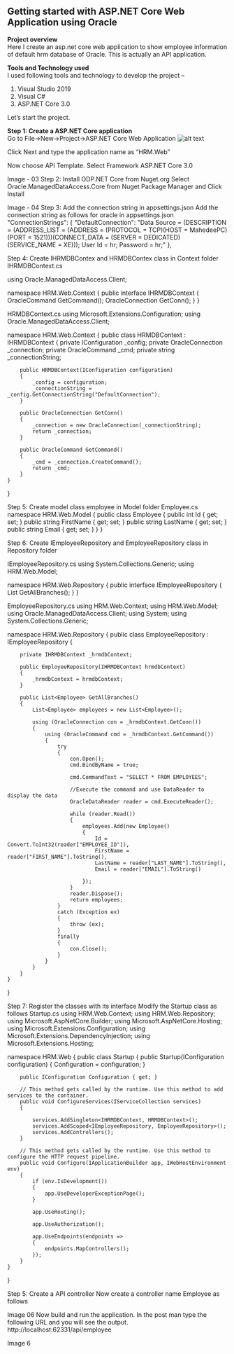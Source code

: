 ## Getting started with ASP.NET Core Web Application using Oracle

**Project overview**  
Here I create an asp.net core web application to show employee information of default hrm database of Oracle. This is actually an API application.

**Tools and Technology used**  
I used following tools and technology to develop the project – 

1.	Visual Studio 2019
2.	Visual C#
3.	ASP.NET Core 3.0

Let’s start the project.

**Step 1: Create a ASP.NET Core application**  
Go to File->New->Project->ASP.NET Core Web Application
![alt text](https://github.com/mahedee/Articles/blob/master/img/0120/01.png)

Click Next and type the application name as “HRM.Web”

 
Now choose API Template. Select Framework ASP.NET Core 3.0

 
Image - 03
Step 2: Install ODP.NET Core from Nuget.org
Select Oracle.ManagedDataAccess.Core from Nuget Package Manager and Click Install
 
Image - 04
Step 3: Add the connection string in appsettings.json 
Add the connection string as follows for oracle in appsettings.json
  "ConnectionStrings": {
    "DefaultConnection": "Data Source = (DESCRIPTION = (ADDRESS_LIST = (ADDRESS = (PROTOCOL = TCP)(HOST = MahedeePC)(PORT = 1521)))(CONNECT_DATA = (SERVER = DEDICATED)(SERVICE_NAME = XE))); User Id = hr; Password = hr;"
  },

Step 4: Create IHRMDBContex and HRMDBContex class in Context folder
IHRMDBContext.cs

using Oracle.ManagedDataAccess.Client;

namespace HRM.Web.Context
{
    public interface IHRMDBContext
    {
        OracleCommand GetCommand();
        OracleConnection GetConn();
    }
}

HRMDBContext.cs
using Microsoft.Extensions.Configuration;
using Oracle.ManagedDataAccess.Client;

namespace HRM.Web.Context
{
    public class HRMDBContext : IHRMDBContext
    {
        private IConfiguration _config;
        private OracleConnection _connection;
        private OracleCommand _cmd;
        private string _connectionString;

        public HRMDBContext(IConfiguration configuration)
        {
            _config = configuration;
            _connectionString = _config.GetConnectionString("DefaultConnection");
        }

        public OracleConnection GetConn()
        {
            _connection = new OracleConnection(_connectionString);
            return _connection;
        }

        public OracleCommand GetCommand()
        {
            _cmd = _connection.CreateCommand();
            return _cmd;
        }
    }
}


Step 5: Create model class employee in Model folder
Employee.cs
namespace HRM.Web.Model
{
    public class Employee
    {
        public int Id { get; set; }
        public string FirstName { get; set;  }
        public string LastName { get; set; }
        public string Email { get; set; }
    }
}

Step 6: Create IEmployeeRepository and EmployeeRepository class in Repository folder

IEmployeeRepository.cs
using System.Collections.Generic;
using HRM.Web.Model;

namespace HRM.Web.Repository
{
    public interface IEmployeeRepository
    {
        List<Employee> GetAllBranches();
    }
}

EmployeeRepository.cs
using HRM.Web.Context;
using HRM.Web.Model;
using Oracle.ManagedDataAccess.Client;
using System;
using System.Collections.Generic;

namespace HRM.Web.Repository
{
    public class EmployeeRepository : IEmployeeRepository
    {

        private IHRMDBContext _hrmdbContext;

        public EmployeeRepository(IHRMDBContext hrmdbContext)
        {
            _hrmdbContext = hrmdbContext;
        }

        public List<Employee> GetAllBranches()
        {
            List<Employee> employees = new List<Employee>();

            using (OracleConnection con = _hrmdbContext.GetConn())
            {
                using (OracleCommand cmd = _hrmdbContext.GetCommand())
                {
                    try
                    {
                        con.Open();
                        cmd.BindByName = true;

                        cmd.CommandText = "SELECT * FROM EMPLOYEES";

                        //Execute the command and use DataReader to display the data
                        OracleDataReader reader = cmd.ExecuteReader();

                        while (reader.Read())
                        {
                            employees.Add(new Employee()
                            {
                                Id = Convert.ToInt32(reader["EMPLOYEE_ID"]),
                                FirstName = reader["FIRST_NAME"].ToString(),
                                LastName = reader["LAST_NAME"].ToString(),
                                Email = reader["EMAIL"].ToString()

                            });
                        }
                        reader.Dispose();
                        return employees;
                    }
                    catch (Exception ex)
                    {
                        throw (ex);
                    }
                    finally
                    {
                        con.Close();
                    }
                }
            }
        }
    }
}

Step 7: Register the classes with its interface
Modify the Startup class as follows
Startup.cs
using HRM.Web.Context;
using HRM.Web.Repository;
using Microsoft.AspNetCore.Builder;
using Microsoft.AspNetCore.Hosting;
using Microsoft.Extensions.Configuration;
using Microsoft.Extensions.DependencyInjection;
using Microsoft.Extensions.Hosting;

namespace HRM.Web
{
    public class Startup
    {
        public Startup(IConfiguration configuration)
        {
            Configuration = configuration;
        }


        public IConfiguration Configuration { get; }

        // This method gets called by the runtime. Use this method to add services to the container.
        public void ConfigureServices(IServiceCollection services)
        {
        
            services.AddSingleton<IHRMDBContext, HRMDBContext>();
            services.AddScoped<IEmployeeRepository, EmployeeRepository>();
            services.AddControllers();
        }

        // This method gets called by the runtime. Use this method to configure the HTTP request pipeline.
        public void Configure(IApplicationBuilder app, IWebHostEnvironment env)
        {
            if (env.IsDevelopment())
            {
                app.UseDeveloperExceptionPage();
            }

            app.UseRouting();

            app.UseAuthorization();

            app.UseEndpoints(endpoints =>
            {
                endpoints.MapControllers();
            });
        }
    }
}


Step 5: Create a API controller
Now create a controller name Employee as follows
 
Image 06
Now build and run the application. In the post man type the following URL and you will see the output.
http://localhost:62331/api/employee

 

Image 6

